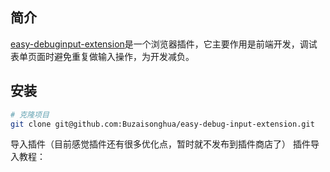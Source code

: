 ## 简介

[easy-debuginput-extension]()是一个浏览器插件，它主要作用是前端开发，调试表单页面时避免重复做输入操作，为开发减负。

## 安装

```bash
# 克隆项目
git clone git@github.com:Buzaisonghua/easy-debug-input-extension.git
```

导入插件（目前感觉插件还有很多优化点，暂时就不发布到插件商店了）
插件导入教程：
